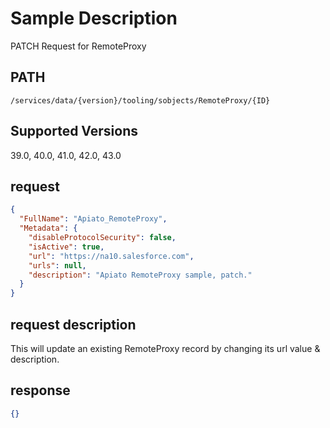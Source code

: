 # Sample Description
PATCH Request for RemoteProxy

## PATH
```
/services/data/{version}/tooling/sobjects/RemoteProxy/{ID}
```
## Supported Versions
39.0, 40.0, 41.0, 42.0, 43.0

## request
```json
{
  "FullName": "Apiato_RemoteProxy",
  "Metadata": {
    "disableProtocolSecurity": false,
    "isActive": true,
    "url": "https://na10.salesforce.com",
    "urls": null,
    "description": "Apiato RemoteProxy sample, patch."
  }
}
```

## request description
This will update an existing RemoteProxy record by changing its url value & description.

## response
```json
{}
```
